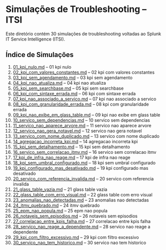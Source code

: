 # Simulações de Troubleshooting – ITSI

Este diretório contém 30 simulações de troubleshooting voltadas ao Splunk IT Service Intelligence (ITSI).

## Índice de Simulações

1. [01_kpi_nulo.md](01_kpi_nulo.md) – 01 kpi nulo
2. [02_kpi_com_valores_constantes.md](02_kpi_com_valores_constantes.md) – 02 kpi com valores constantes
3. [03_kpi_sem_agendamento.md](03_kpi_sem_agendamento.md) – 03 kpi sem agendamento
4. [04_kpi_nao_atualiza.md](04_kpi_nao_atualiza.md) – 04 kpi nao atualiza
5. [05_kpi_sem_searchbase.md](05_kpi_sem_searchbase.md) – 05 kpi sem searchbase
6. [06_kpi_com_sintaxe_errada.md](06_kpi_com_sintaxe_errada.md) – 06 kpi com sintaxe errada
7. [07_kpi_nao_associado_a_servico.md](07_kpi_nao_associado_a_servico.md) – 07 kpi nao associado a servico
8. [08_kpi_com_granularidade_errada.md](08_kpi_com_granularidade_errada.md) – 08 kpi com granularidade errada
9. [09_kpi_nao_exibe_em_glass_table.md](09_kpi_nao_exibe_em_glass_table.md) – 09 kpi nao exibe em glass table
10. [10_servico_sem_dependencias.md](10_servico_sem_dependencias.md) – 10 servico sem dependencias
11. [11_servico_nao_aparece_arvore.md](11_servico_nao_aparece_arvore.md) – 11 servico nao aparece arvore
12. [12_servico_nao_gera_notavel.md](12_servico_nao_gera_notavel.md) – 12 servico nao gera notavel
13. [13_servico_com_nome_duplicado.md](13_servico_com_nome_duplicado.md) – 13 servico com nome duplicado
14. [14_agregacao_incorreta_kpi.md](14_agregacao_incorreta_kpi.md) – 14 agregacao incorreta kpi
15. [15_kpi_sem_detalhamento.md](15_kpi_sem_detalhamento.md) – 15 kpi sem detalhamento
16. [16_servico_sem_correlacao_itmv.md](16_servico_sem_correlacao_itmv.md) – 16 servico sem correlacao itmv
17. [17_kpi_de_infra_nao_reage.md](17_kpi_de_infra_nao_reage.md) – 17 kpi de infra nao reage
18. [18_kpi_sem_umbral_configurado.md](18_kpi_sem_umbral_configurado.md) – 18 kpi sem umbral configurado
19. [19_kpi_configurado_mas_desativado.md](19_kpi_configurado_mas_desativado.md) – 19 kpi configurado mas desativado
20. [20_servico_com_referencia_invalida.md](20_servico_com_referencia_invalida.md) – 20 servico com referencia invalida
21. [21_glass_table_vazia.md](21_glass_table_vazia.md) – 21 glass table vazia
22. [22_glass_table_com_erro_visual.md](22_glass_table_com_erro_visual.md) – 22 glass table com erro visual
23. [23_anomalias_nao_detectadas.md](23_anomalias_nao_detectadas.md) – 23 anomalias nao detectadas
24. [24_itmv_quebrado.md](24_itmv_quebrado.md) – 24 itmv quebrado
25. [25_epm_nao_popula.md](25_epm_nao_popula.md) – 25 epm nao popula
26. [26_notaveis_sem_episodios.md](26_notaveis_sem_episodios.md) – 26 notaveis sem episodios
27. [27_correlacao_entre_kpis_falha.md](27_correlacao_entre_kpis_falha.md) – 27 correlacao entre kpis falha
28. [28_servico_nao_reage_a_dependente.md](28_servico_nao_reage_a_dependente.md) – 28 servico nao reage a dependente
29. [29_kpi_com_filtro_excessivo.md](29_kpi_com_filtro_excessivo.md) – 29 kpi com filtro excessivo
30. [30_servico_nao_tem_historico.md](30_servico_nao_tem_historico.md) – 30 servico nao tem historico